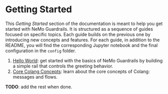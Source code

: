 # Getting Started

This *Getting Started* section of the documentation is meant to help you get started with NeMo Guardrails. It is structured as a sequence of guides focused on specific topics. Each guide builds on the previous one by introducing new concepts and features. For each guide, in addition to the README, you will find the corresponding Jupyter notebook and the final configuration in the `config` folder.

1. [Hello World](./1_hello_world/README.md): get started with the basics of NeMo Guardrails by building a simple rail that controls the greeting behavior.
2. [Core Colang Concepts](./2_core_colang_concepts/README.md): learn about the core concepts of Colang: messages and flows.

**TODO**: add the rest when done.
